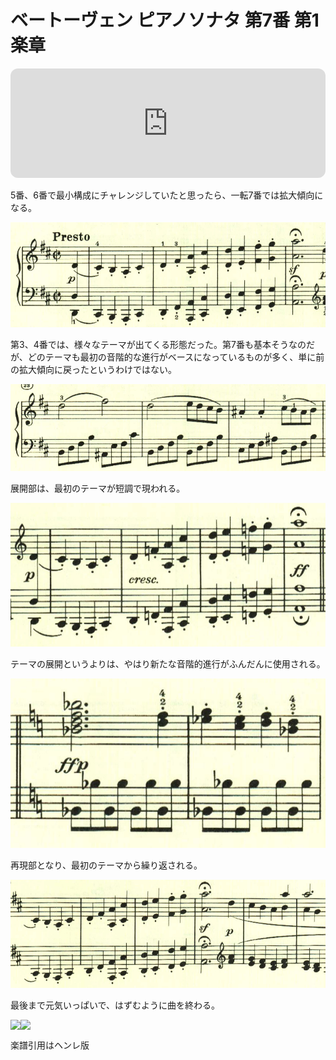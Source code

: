 # ベートーヴェン ピアノソナタ 第7番 第1楽章

<iframe height="175" width="100%" title="Media player" src="https://embed.music.apple.com/us/album/piano-sonata-no-7-in-d-major-op-10-no-3-i-presto/1268209323?i=1268209324&amp;itscg=30200&amp;itsct=music_box_player&amp;ls=1&amp;app=music&amp;mttnsubad=1268209324&amp;theme=auto" id="embedPlayer" style="border:0;border-radius:12px;width:100%;height:175px;max-width:660px" sandbox="allow-forms allow-popups allow-same-origin allow-scripts allow-top-navigation-by-user-activation" allow="autoplay *; encrypted-media *; clipboard-write"></iframe>

5番、6番で最小構成にチャレンジしていたと思ったら、一転7番では拡大傾向になる。

<img src="549.jpg">

第3、4番では、様々なテーマが出てくる形態だった。第7番も基本そうなのだが、どのテーマも最初の音階的な進行がベースになっているものが多く、単に前の拡大傾向に戻ったというわけではない。

<img src="548.jpg">

展開部は、最初のテーマが短調で現われる。

<img src="551.jpg">

テーマの展開というよりは、やはり新たな音階的進行がふんだんに使用される。

<img src="552.jpg">

再現部となり、最初のテーマから繰り返される。

<img src="550.jpg">

最後まで元気いっぱいで、はずむように曲を終わる。

<div style="display: flex;">
<img src="../getImage%3Fid=554" style="display: inline-block;">
<img src="../getImage%3Fid=553" style="display: inline-block;">
</div>

楽譜引用はヘンレ版
